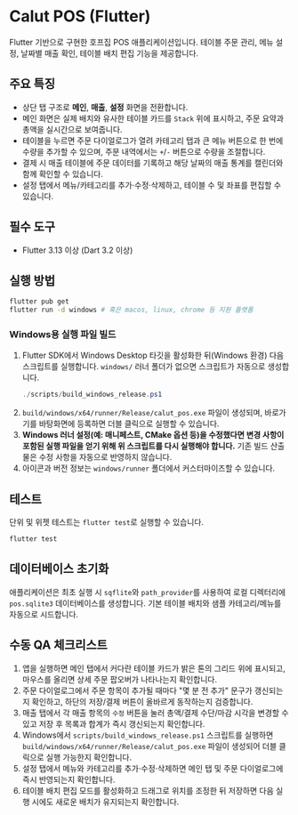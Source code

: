 # Calut POS (Flutter)

Flutter 기반으로 구현한 호프집 POS 애플리케이션입니다. 테이블 주문 관리, 메뉴 설정, 날짜별 매출 확인, 테이블 배치 편집 기능을 제공합니다.

## 주요 특징
- 상단 탭 구조로 **메인**, **매출**, **설정** 화면을 전환합니다.
- 메인 화면은 실제 배치와 유사한 테이블 카드를 `Stack` 위에 표시하고, 주문 요약과 총액을 실시간으로 보여줍니다.
- 테이블을 누르면 주문 다이얼로그가 열려 카테고리 탭과 큰 메뉴 버튼으로 한 번에 수량을 추가할 수 있으며, 주문 내역에서는 `+`/`-` 버튼으로 수량을 조절합니다.
- 결제 시 매출 테이블에 주문 데이터를 기록하고 해당 날짜의 매출 통계를 캘린더와 함께 확인할 수 있습니다.
- 설정 탭에서 메뉴/카테고리를 추가·수정·삭제하고, 테이블 수 및 좌표를 편집할 수 있습니다.

## 필수 도구
- Flutter 3.13 이상 (Dart 3.2 이상)

## 실행 방법
```bash
flutter pub get
flutter run -d windows # 혹은 macos, linux, chrome 등 지원 플랫폼
```

### Windows용 실행 파일 빌드

1. Flutter SDK에서 Windows Desktop 타깃을 활성화한 뒤(Windows 환경) 다음 스크립트를 실행합니다. `windows/` 러너 폴더가 없으면 스크립트가 자동으로 생성합니다.
   ```powershell
   ./scripts/build_windows_release.ps1
   ```
2. `build/windows/x64/runner/Release/calut_pos.exe` 파일이 생성되며, 바로가기를 바탕화면에 등록하면 더블 클릭으로 실행할 수 있습니다.
3. **Windows 러너 설정(예: 매니페스트, CMake 옵션 등)을 수정했다면 변경 사항이 포함된 실행 파일을 얻기 위해 위 스크립트를 다시 실행해야 합니다.** 기존 빌드 산출물은 수정 사항을 자동으로 반영하지 않습니다.
4. 아이콘과 버전 정보는 `windows/runner` 폴더에서 커스터마이즈할 수 있습니다.

## 테스트
단위 및 위젯 테스트는 `flutter test`로 실행할 수 있습니다.

```bash
flutter test
```

## 데이터베이스 초기화
애플리케이션은 최초 실행 시 `sqflite`와 `path_provider`를 사용하여 로컬 디렉터리에 `pos.sqlite3` 데이터베이스를 생성합니다. 기본 테이블 배치와 샘플 카테고리/메뉴를 자동으로 시드합니다.

## 수동 QA 체크리스트
1. 앱을 실행하면 메인 탭에서 커다란 테이블 카드가 밝은 톤의 그리드 위에 표시되고, 마우스를 올리면 상세 주문 팝오버가 나타나는지 확인합니다.
2. 주문 다이얼로그에서 주문 항목이 추가될 때마다 "몇 분 전 추가" 문구가 갱신되는지 확인하고, 하단의 저장/결제 버튼이 올바르게 동작하는지 검증합니다.
3. 매출 탭에서 각 매출 항목의 `수정` 버튼을 눌러 총액/결제 수단/마감 시각을 변경할 수 있고 저장 후 목록과 합계가 즉시 갱신되는지 확인합니다.
4. Windows에서 `scripts/build_windows_release.ps1` 스크립트를 실행하면 `build/windows/x64/runner/Release/calut_pos.exe` 파일이 생성되어 더블 클릭으로 실행 가능한지 확인합니다.
5. 설정 탭에서 메뉴와 카테고리를 추가·수정·삭제하면 메인 탭 및 주문 다이얼로그에 즉시 반영되는지 확인합니다.
6. 테이블 배치 편집 모드를 활성화하고 드래그로 위치를 조정한 뒤 저장하면 다음 실행 시에도 새로운 배치가 유지되는지 확인합니다.

